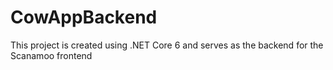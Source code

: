 # CowAppBackend

This project is created using .NET Core 6 and serves as the backend for the Scanamoo frontend
